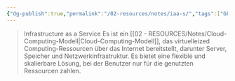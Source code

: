```yaml
---
{"dg-publish":true,"permalink":"/02-resources/notes/iaa-s/","tags":["GFN/LF03","GFN/LF09","informatik/netzwerk"],"noteIcon":"","updated":"2025-09-10T16:35:23.000+02:00"}
---
```


>Infrastructure as a Service
>Es ist ein [[02 - RESOURCES/Notes/Cloud-Computing-Modell\|Cloud-Computing-Modell]], das virtuelleized Computing-Ressourcen über das Internet bereitstellt, darunter Server, Speicher und Netzwerkinfrastruktur. Es bietet eine flexible und skalierbare Lösung, bei der Benutzer nur für die genutzten Ressourcen zahlen.